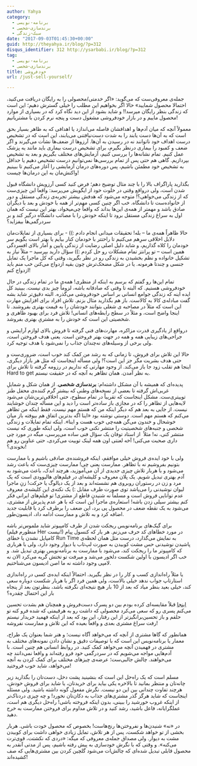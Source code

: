 ```yaml
---
author: Yahya
category:
  - برنامه-نویسی
  - برندسازی-شخصی
  - سبک-زندگی
date: "2017-09-03T01:45:30+00:00"
guid: http://theyahya.ir/blog/?p=312
disqus_identifier: 312 http://ysarbabi.ir/blog/?p=312
tag:
  - برنامه-نویسی
  - برندسازی-شخصی
title: خودفروشی
url: /just-sell-yourself/

---
```

جمله‌ی معروفی‌ست که می‌گوید: «اگر خدمتی/محصولی را به رایگان دریافت می‌کنید، احتمالا محصول شمایید» حالا اگر بخواهیم این مطلب را خیلی گسترش دهیم؛ این است که زندگی بنظر رایگان میرسد!!‌ و شاید بشود از این دید نگاه کرد که در بسیاری از موارد محصول ماییم و در بازار خودفروشی مشغول دست و پنجه نرم کردن با مشتریانیم!

معمولاً آنچه که میان آدم‌ها و اهدافشان فاصله می‌اندازد یا اهدافی که به ظاهر بسیار بحق است که به آن‌ها دست یابند را به شدت دست‌نیافتنی می‌یابند، این است که در تشخیص درست اهداف خود ناتوانند نه در رسیدن به آن‌ها. آرزوها از ضعف‌ها نشأت می‌گیرند و اگر ضعف و کمبود را بیماری درنظر بگیرم، برای تشخیص درست بیماری باید مانند یه پزشک عمل کنیم. تمام نشانه‌ها را بررسی کنیم، آزمایش‌های مختلف بگیریم و بعد به تشخیص بپردازیم. گاهی‌ هم حتی پس از تمام بررسی‌ها نمی‌توانیم درست تشخیص دهیم یا حداقل به تشخیص خود مطمئن باشیم، پس دوره‌های درمان آزمایشی را آغاز می‌کنیم تا ببینیم واکنش‌مان به این درمان‌ها چیست!

بگذارید پاراگراف بالا را با چند مثال توضیح دهم؛ فرض کنید کسی آرزویش دانشگاه قبول شدن است، ولی در‌واقع وقتی در خلوت خود از ایگویش می‌پرسد:‌ واقعا این چیزی‌ست که از زندگی می‌خواهی؟! متوجه می‌شود که هدفش بیشتر تجربه‌ی زندگی مستقل و دور از خانواده‌ست تا دانشگاه. خب اگر چنین کسی مهم‌تر از همه با خودش و بعد با دیگران صادق باشد و مهمتر از همه‌ی این‌ها بداند که واقعاً چی‌میخواد، بهتر این نیست که همان اول به سراغ زندگی مستقل برود تا اینکه خودش را با مصائب دانشگاه درگیر کند و بر سردرگمی‌ها بیفزاید؟

حالا ظاهراً همه‌ی ما – بله! تحقیقات میدانی انجام دادم :)) \- برای بسیاری از تمایلات‌مان دلایل اخلاقی سرِهم می‌کنیم تا راحتتر با خودمان کنار بیایم یا بهتر است بگویم سر خودمان را کلاه گذاریم، و شاید دلیل اصلی رضایت از زندگی پایین و آمار بالای افسردگی همین است – تو پرانتز تمام مشکلات رو حل کردم :)) سؤال دارید بپرسید – مثلاً نیاز به تشکیل خانواده و نظم بخشیدن به زندگی رو در نظر بگیرید، وقتی که کل ماجرا یک تمایل جنسی و چندتا هرمونه. یا در شکل مضحک‌ترش چون بقیه ازدواج می‌کنن خب منم باید ازدواج کنم!

تمام این‌ها رو گفتم که برسم به اینکه از منظری! همه‌ی ما در تمام زندگی در حال خودفروشی هستیم. که البته تا وقتی که صادقانه باشه، لزوماً چیز بدی نیست. ببینید کل ایده‌ اینه که زندگی جوامع انسانی بر اساس خودفروشی می‌گذره. البته دقیق‌تر شاید بشه گفت مبادله‌ی کالا به کالاست. باز هم بگذارید مثال بزنم. تلاش افراد برای افزایش مهارت این است که مثلاً در مصاحبه ی شغلی بتوانند خودشان را به قیمت بهتری بفروشند. تا اینجا واضح است، و مثلاً در سطح رابطه‌های انسانی! تلاش فرد برای بهبود ظاهری و شخصیتی این است که خودش را به مشتریِ بهتری بفروشد.

در‌واقع از یادگیری قدرت مزاکره، مهارت‌های فنی گرفته تا فروش بالا‌ی لوازم آرایشی و جراحی‌های زیبایی همه و همه در جهت بهتر فروختن است. یعنی هدف فروختن است، ولی برخی از وسیله‌های نه‌چندان جذاب را نمی‌شود با هدف توجیه کرد.

حالا این تلاش برای فروش، تا زمانی که به رشد من کمک کند خوب است، ضروری‌ست و حتی هدف بشریت مگر جز این است؟! ولی مسأله اینجاست که مثل هر بازار دیگری، اینجا هم تقلب زود جا باز می‌کند. از وجود مهارتی که نداریم در رزومه گرفته تا تلاش برای Hard to get به نظر آمدن. همان تظاهر به آنچه که در حقیقت نیستم.

پدیده‌ای که همیشه با آن مشکل داشته‌ام: **برندسازی شخصی**. از همان شکل و شمایلِ غربی‌اش گرفته تا بعضی از نسخه‌های وطنی که بیشتر گرم کننده‌ی محفل طنز توییتری‌ست. مشکل اینجاست که تقریباً در تمام سطوح، حتی اخلاقی‌ترین‌شان می‌شود لایه‌هایی از تظاهر را که در مجازی باز ساده‌تر است را دید و این مسأله چندان خوشایند نیست. از جایی به بعد هم که دیگر اینکه من که هستم مهم نیست، فقط اینکه من تظاهر می‌کنم که هستم مهم است. دوستی نوشته بود «اینا اگه بدترین اتفاق هم بیوفته باز میان خوشحال و خندون می‌گن همه‌چی خوب هست و اینا». اینکه تمام تمایلات و زندگی شخصی و جنبه‌های شخصیتیت را منتشر نکنی خوب است، ولی اینکه طوری که نیست منتشر کنی، نه! مثلاً  از استاد توفان یک سؤال فنی ساده می‌پرسی، میگه در مورد چی داری صحبت می‌کنی! آخه لعنتی اون همه لینک توییت می‌کردی، حتی عناوین رو هم نخوندی؟!

ولی با خود ایده‌ی فروش خیلی موافقم، اینکه فروشنده‌ی صادقی باشیم و با ممارست بتونیم بفروشیم نه با تظاهر. ممارست یعنی چی! ممارست چیزی‌ست که باعث رشد می‌شود و با هربار تلاش چیزی جدیدی از آن می‌آموزید، هرچند اندک، باعث می‌شود به آدم بهتری تبدیل شویم. یک پلان معروف و کلیشه‌ای در فیلم‌های هالیوودی است که یک مرد و زن در رستوران روبروی هم نشسته‌اند و بعد از یک دیالوگ یا حرکت! زنِ ماجرا لیوان نوشیدنی را می‌پاشد توی صورت طرف مقابل :) یک نکته‌ی این کلیشه‌ی معروف عدم توانایی فروش است و مسلماً نه شنیدنِ قاطع از مشتری! تو فیلم‌های ایرانی فکر کنم بیشتر سیلی زدن باشه! استعاره‌ی ماجرا این است که با هر عدم پذیرش از مشتری، می‌شود به یک نقطه ضعف در محصول پی‌ برد، این ضعف را برطرف کرد یا قابلیت جدید اضافه کرد و به تلاش و ممارست ادامه داد، ادیسون‌طور.

برای گیک‌های برنامه‌نویس ریجکت شدن‌ از طرف کامپیوتر شاید ملموس‌تر باشه (منظورم فیلم Her نیست!) در مورد خطاهای کد حرف می‌زنم. هر بار که کنسول پیام کامپایل نشدن یا خطای Run Time به نمایش می‌گذارد، درست مثل همان لحظه‌ی پاشیدن نوشیدنی حس مشت کوبیدن به صورت لپ‌تاب یا دیوار وجود دارد، ولی با هرباری که کامپیوتر ما را ریجکت کند، می‌شود با ممارست به برنامه‌نویس بهتری تبدیل شد. و خب اگر ادیسون با اولین شکست دلخور می‌شد و میرفت تو تختش گریه می‌کرد الان نه لامپی وجود داشته نه ما اصن ادیسون می‌شناختیم.

یا مثلاً راه‌اندازی کسب و کار را در نظر بگیرید. احتمالاً اینکه ایده‌ی کسی در راه‌اندازی استارتاپ جواب ندهد خیلی بالاست، ولی همین فرد اگر با هربار شکست دوباره سعی کند، خیلی بعید بنظر میاد که بعد از 10 بار هیچ نتیجه‌ای نگرفته باشد، بنظرتون بعد از پنجاه بار این احتمال چقدره؟

[اینجا](/blog/a-story-of-tehran-and-paradise/) قبلاً مقایسه‌‌ای کرده بودم بین دو پسرک دست‌فروش و همچنان هم بشدت تحسین می‌کنم پسری رو که سعی می‌کرد محصولی که داشت رو به هرقیمتی که شده فرو کنه تو حلقم و باز تحسین‌برانگیزتر از این رفتار، این بود که بعد از اینکه فهمید خریدار نیستم رفت سراغ مشتری بعدی و واقعاً بعیده که این تلاش و ممارست نفروشه!

همانطور که گاها مشتری از آنچه که می‌خواهد آگاه نیست؛ و هنر شما بعنوان یک طراح، معمار یا برنامه‌نویس این است که با توصیفات دقیق و نشان دادن نمونه‌های مختلف به مشتری در فهمیدن آنچه می‌خواهد کمک کنید. در روابط انسانی هم چنین است. با آدم‌هایی مواجه می‌شویم که در سردرگمی خود فرو رفته‌اند و واقعا نمی‌دانند چه می‌خواهند. چالش جالبی‌ست؛ عرضه‌ی چیزهای مختلف برای کمک کردن به آنچه می‌خواهد، شاید خوب فروختید!

مسلم است که یک راه‌حل این است که بنشینید پشت دخل، دست‌‌تان را بگذارید زیر چانه‌تان و منتظر بمانید تا بالاخره یکی بیاید برای خریدتان، یا شاید برای فروش خودش، هرچند تفاوت چندانی بین این دو نیست. نگرش مفعول گونه داشته باشید. ولی مسئله اینجاست که شاید هرگز گذر مشتری‌های جذاب به دکان‌تان نخورد! و چه چیزی دردناک‌تر از اینکه غروب خورشید را ببینی، بدون اینکه فروخته باشی! راه‌حل دیگری هم است، عملگرایانه، فاعل باشید، رشد کنید و در تلاش مداوم برای فروختن ممارست به خرج دهید.

در «نه» شنیدن‌ها و نفروختن‌ها رنج‌هاست! بخصوص که محصول خودت باشی. هربار بخشی از تو خواهد شکست، پس از هر تلاش، تمایل زیادی خواهی داشت برای کوبیدن مشت به دیوار. ولی مصداق جمله‌ی معروفی که میگه: «دردی که نکشتت، قوی‌ترت می‌کنه». و وقتی که با نگرش خودسازی به پیش رفته باشیم، پس از مدتی آنقدر به محصول قابلی تبدیل شده‌ای که چالش‌ات می‌شود گلچین کردن بین مشتری‌هایی که صف کشیده‌اند!

